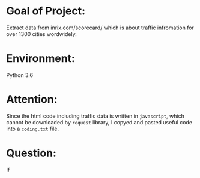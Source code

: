 # Goal of Project:
Extract data from inrix.com/scorecard/ which is about traffic infromation for over 1300 cities wordwidely.

# Environment:
Python 3.6

# Attention:
Since the html code including traffic data is written in `javascript`, which cannot be downloaded by `request` library, I copyed and pasted useful code into a `coding.txt` file.

# Question:
If 
